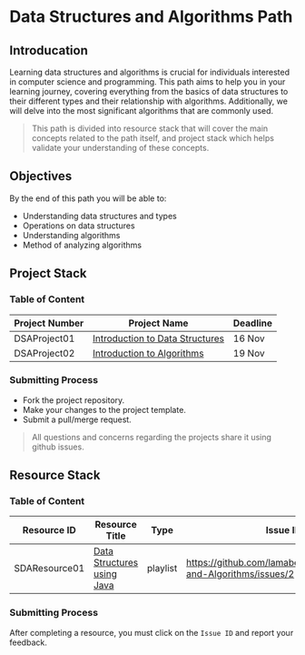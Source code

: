 # Data Structures and Algorithms Path

## Introducation
Learning data structures and algorithms is crucial for individuals interested in computer science and programming. This path aims to help you in your learning journey, 
covering everything from the basics of data structures to their different types and their relationship with algorithms. Additionally, we will delve into the most significant algorithms that are commonly used.
> This path is divided into resource stack that will cover the main concepts related to the path itself,
> and project stack which helps validate your understanding of these concepts.


## Objectives
By the end of this path you will be able to:
- Understanding data structures and types
- Operations on data structures
- Understanding algorithms
- Method of analyzing algorithms


## Project Stack

### Table of Content

| Project Number | Project Name | Deadline |
| --- | ----------- |-------------|
DSAProject01 | [Introduction to Data Structures](https://github.com/lamabeta/Introduction-to-data-structures/tree/main) |	16 Nov
DSAProject02 | [Introduction to Algorithms](https://github.com/lamabeta/Introduction-to-algorithms/tree/main) |	19 Nov

### Submitting Process
- Fork the project repository.
- Make your changes to the project template.
- Submit a pull/merge request.
> All questions and concerns regarding the projects share it using github issues.


## Resource Stack

### Table of Content

| Resource ID  | Resource Title            | Type   | Issue ID  | Deadline  |
| ------------ | ------------------------- | ------ | ------- | --------- |
| SDAResource01 | [Data Structures using Java](https://www.youtube.com/playlist?list=PLsyeobzWxl7oRKwDi7wjrANsbhTX0IK0J) | playlist | https://github.com/lamabeta/DataStructures-and-Algorithms/issues/2 | 23 Nov |

### Submitting Process
After completing a resource, you must click on the `Issue ID` and report your feedback.
